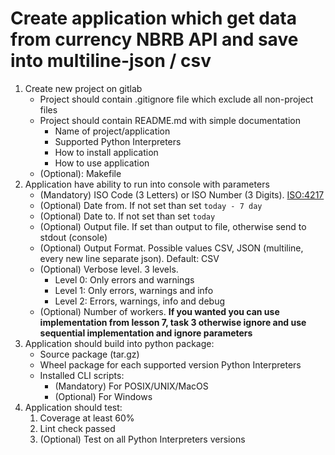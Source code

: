 # Create application which get data from currency NBRB API and save into multiline-json / csv

1. Create new project on gitlab
    * Project should contain .gitignore file which exclude all non-project files
    * Project should contain README.md with simple documentation
        * Name of project/application
        * Supported Python Interpreters
        * How to install application
        * How to use application
    * (Optional): Makefile
1. Application have ability to run into console with parameters
    * (Mandatory) ISO Code (3 Letters) or ISO Number (3 Digits). [ISO:4217](https://en.wikipedia.org/wiki/ISO_4217)
    * (Optional) Date from. If not set than set `today - 7 day`
    * (Optional) Date to. If not set than set `today`
    * (Optional) Output file. If set than output to file, otherwise send to stdout (console)
    * (Optional) Output Format. Possible values CSV, JSON (multiline, every new line separate json). Default: CSV
    * (Optional) Verbose level. 3 levels.
        * Level 0: Only errors and warnings
        * Level 1: Only errors, warnings and info
        * Level 2: Errors, warnings, info and debug
    * (Optional) Number of workers. __If you wanted you can use implementation from lesson 7, task 3 otherwise ignore 
      and use sequential implementation and ignore parameters__ 
1. Application should build into python package:
    * Source package (tar.gz)
    * Wheel package for each supported version Python Interpreters
    * Installed CLI scripts:
        * (Mandatory) For POSIX/UNIX/MacOS
        * (Optional) For Windows
1. Application should test:
    1. Coverage at least 60%
    2. Lint check passed
    3. (Optional) Test on all Python Interpreters versions

